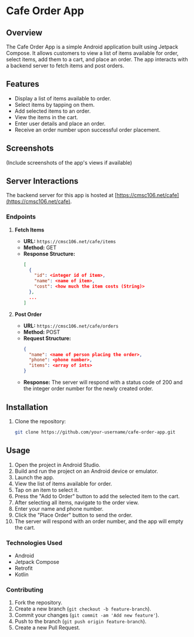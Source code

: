 # Cafe Order App

## Overview
The Cafe Order App is a simple Android application built using Jetpack Compose. It allows customers to view a list of items available for order, select items, add them to a cart, and place an order. The app interacts with a backend server to fetch items and post orders.

## Features
- Display a list of items available to order.
- Select items by tapping on them.
- Add selected items to an order.
- View the items in the cart.
- Enter user details and place an order.
- Receive an order number upon successful order placement.

## Screenshots
(Include screenshots of the app's views if available)

## Server Interactions
The backend server for this app is hosted at [https://cmsc106.net/cafe](https://cmsc106.net/cafe).

### Endpoints
1. **Fetch Items**
   - **URL:** `https://cmsc106.net/cafe/items`
   - **Method:** GET
   - **Response Structure:**
     ```json
     [
       {
         "id": <integer id of item>,
         "name": <name of item>,
         "cost": <how much the item costs (String)>
       },
       ...
     ]
     ```

2. **Post Order**
   - **URL:** `https://cmsc106.net/cafe/orders`
   - **Method:** POST
   - **Request Structure:**
     ```json
     {
       "name": <name of person placing the order>,
       "phone": <phone number>,
       "items": <array of ints>
     }
     ```
   - **Response:** The server will respond with a status code of 200 and the integer order number for the newly created order.

## Installation
1. Clone the repository:
   ```bash
   git clone https://github.com/your-username/cafe-order-app.git
## Usage

1. Open the project in Android Studio.
2. Build and run the project on an Android device or emulator.
3. Launch the app.
4. View the list of items available for order.
5. Tap on an item to select it.
6. Press the "Add to Order" button to add the selected item to the cart.
7. After selecting all items, navigate to the order view.
8. Enter your name and phone number.
9. Click the "Place Order" button to send the order.
10. The server will respond with an order number, and the app will empty the cart.

### Technologies Used
- Android
- Jetpack Compose
- Retrofit
- Kotlin

### Contributing
1. Fork the repository.
2. Create a new branch (`git checkout -b feature-branch`).
3. Commit your changes (`git commit -am 'Add new feature'`).
4. Push to the branch (`git push origin feature-branch`).
5. Create a new Pull Request.



